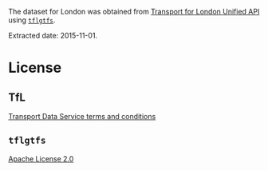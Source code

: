 The dataset for London was obtained from [Transport for London Unified API](https://api.tfl.gov.uk/) using
[`tflgtfs`](https://github.com/CommuteStream/tflgtfs).

Extracted date: 2015-11-01.

# License

## TfL

[Transport Data Service terms and conditions](https://tfl.gov.uk/corporate/terms-and-conditions/transport-data-service)

## `tflgtfs`

[Apache License 2.0](https://github.com/CommuteStream/tflgtfs/blob/master/LICENSE)
